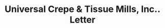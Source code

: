 ---
doi: 10.7916/D83F61TW
date_other: '1928'
date_other_textual: '1928'
form: correspondence
genre:
- Letters (correspondence)
name:
- Universal Crepe & Tissue Mills, Inc.
object_in_context_url: https://biggert.cul.columbia.edu/items/view/ave_biggert_01668
subject_hierarchical_geographic:
- Salisbury Mills, New York, United States
subject_name:
- Universal Crepe & Tissue Mills, Inc.
title: Universal Crepe & Tissue Mills, Inc.. Letter
sort_title: Universal Crepe & Tissue Mills, Inc.. Letter
call_number: ave_biggert_01668
coordinates:
- 41.43055555555555,-74.11916666666666
pid: ave_biggert_01668
identifiers: ave_biggert_01668
thumbnail: https://derivativo-1.library.columbia.edu/iiif/2/ldpd:490738/full/!256,256/0/native.jpg
permalink: /biggert/ave_biggert_01668/
layout: iiif-image-page
---